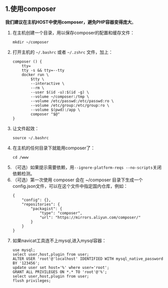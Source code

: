 ## 1.使用composer
**我们建议在主机HOST中使用composer，避免PHP容器变得庞大**。
1. 在主机创建一个目录，用以保存composer的配置和缓存文件：
    ```
    mkdir ~/composer
    ```
2. 打开主机的 `~/.bashrc` 或者 `~/.zshrc` 文件，加上：
    ```
    composer () {
        tty=
        tty -s && tty=--tty
        docker run \
            $tty \
            --interactive \
            --rm \
            --user $(id -u):$(id -g) \
            --volume ~/composer:/tmp \
            --volume /etc/passwd:/etc/passwd:ro \
            --volume /etc/group:/etc/group:ro \
            --volume $(pwd):/app \
            composer "$@"
    }

    ```
3. 让文件起效：
    ```
    source ~/.bashrc
    ```
4. 在主机的任何目录下就能用composer了：
    ```
    cd /www

    ```
5. （可选）如果提示需要依赖，用`--ignore-platform-reqs --no-scripts`关闭依赖检测。
6. （可选）第一次使用 composer 会在 ~/composer 目录下生成一个config.json文件，可以在这个文件中指定国内仓库，例如：
    ```
    {
        "config": {},
        "repositories": {
            "packagist": {
                "type": "composer",
                "url": "https://mirrors.aliyun.com/composer/"
            }
        }
    }

    ```
7. 如果navicat工具连不上mysql,进入mysql容器：
	```
	use mysql;
	select user,host,plugin from user;
	ALTER USER 'root'@'localhost' IDENTIFIED WITH mysql_native_password BY '123456';
	update user set host='%' where user='root';
	GRANT ALL PRIVILEGES ON *.* TO 'root'@'%';
	select user,host,plugin from user;
	flush privileges;
    ```
